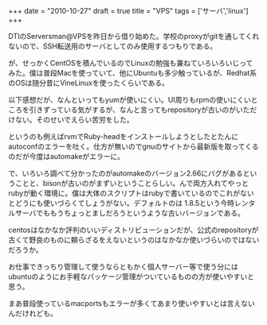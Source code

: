 
+++
date = "2010-10-27"
draft = true
title = "VPS"
tags  = ['サーバ','linux']
+++

DTIのServersman@VPSを昨日から借り始めた。学校のproxyがgitを通してくれないので、SSH転送用のサーバとしてのみ使用するつもりである。

が、せっかくCentOSを積んでいるのでLinuxの勉強も兼ねていろいろいじってみた。僕は普段Macを使っていて、他にUbuntuも多少触っているが、Redhat系のOSは随分昔にVineLinuxを使ったくらいである。

以下感想だが、なんといってもyumが使いにくい。UI周りもrpmの使いにくいところを引きずっている気がするが、なんと言ってもrepositoryが古いのがいただけない。そのせいでえらい苦労をした。

というのも例えばrvmでRuby-headをインストールしようとしたとたんにautoconfのエラーを吐く。仕方が無いのでgnuのサイトから最新版を取ってくるのだが今度はautomakeがエラーに。

で、いろいろ調べて分かったのがautomakeのバージョン2.66にバグがあるということと、bisonが古いのがまずいということらしい。んで両方入れてやっとrubyが動く環境に。僕は大体のスクリプトはrubyで書いているのでこれがないとどうにも使いづらくてしょうがない。デフォルトのは 1.8.5という今時レンタルサーバでももうちょっとましだろうというような古いバージョンである。

centosはなかなか評判のいいディストリビューションだが、公式のrepositoryが古くて野良のものに頼らざるをえないというのはなかなか使いづらいのではないだろうか。

お仕事できっちり管理して使うならともかく個人サーバー等で使う分にはubuntuのようにお手軽なパッケージ管理がついているものの方が使いやすいと思う。

まあ普段使っているmacportsもエラーが多くてあまり使いやすいとは言えないんだけれども。	

	
